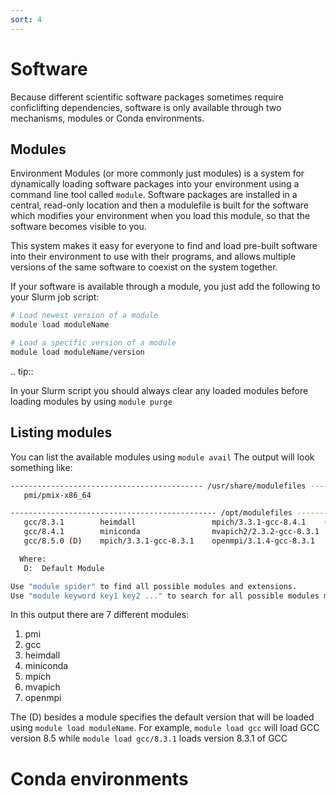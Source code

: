 ```yaml
---
sort: 4
---
```


# Software

Because different scientific software packages sometimes require conficlifting dependencies, software is only available through two mechanisms, modules or Conda environments.

## Modules

Environment Modules (or more commonly just modules) is a system for dynamically loading software packages into your environment using a command line tool called `module`. Software packages are installed in a central, read-only location and then a modulefile is built for the software which modifies your environment when you load this module, so that the software becomes visible to you.

This system makes it easy for everyone to find and load pre-built software into their environment to use with their programs, and allows multiple versions of the same software to coexist on the system together.

If your software is available through a module, you just add the following to your Slurm job script:

```bash
# Load newest version of a module
module load moduleName

# Load a specific version of a module
module load moduleName/version
```
.. tip::

In your Slurm script you should always clear any loaded modules before loading modules by using `module purge`

## Listing modules

You can list the available modules using `module avail`  The output will look something like:

```bash
------------------------------------------- /usr/share/modulefiles -------------------------------------------
   pmi/pmix-x86_64

---------------------------------------------- /opt/modulefiles ----------------------------------------------
   gcc/8.3.1        heimdall                 mpich/3.3.1-gcc-8.4.1    (D)    openmpi/3.1.4-gcc-8.4.1
   gcc/8.4.1        miniconda                mvapich2/2.3.2-gcc-8.3.1        openmpi/4.0.2-gcc-8.3.1
   gcc/8.5.0 (D)    mpich/3.3.1-gcc-8.3.1    openmpi/3.1.4-gcc-8.3.1         openmpi/4.0.2-gcc-8.4.1 (D)

  Where:
   D:  Default Module

Use "module spider" to find all possible modules and extensions.
Use "module keyword key1 key2 ..." to search for all possible modules matching any of the "keys".
```

In this output there are 7 different modules:

1. pmi
2. gcc
3. heimdall
4. miniconda
5. mpich
6. mvapich
7. openmpi

The (D) besides a module specifies the default version that will be loaded using `module load moduleName`.  For example, `module load gcc` will load GCC version 8.5 while `module load gcc/8.3.1` loads version 8.3.1 of GCC


# Conda environments

